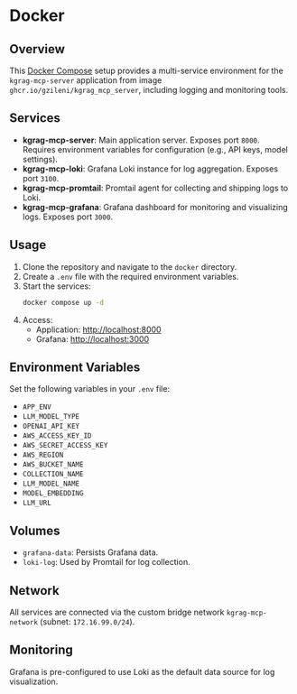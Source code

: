 # Docker

## Overview

This [Docker Compose](./docker-compose.yml) setup provides a multi-service environment for the `kgrag-mcp-server` application from image `ghcr.io/gzileni/kgrag_mcp_server`, including logging and monitoring tools.

## Services

- **kgrag-mcp-server**: Main application server. Exposes port `8000`. Requires environment variables for configuration (e.g., API keys, model settings).
- **kgrag-mcp-loki**: Grafana Loki instance for log aggregation. Exposes port `3100`.
- **kgrag-mcp-promtail**: Promtail agent for collecting and shipping logs to Loki.
- **kgrag-mcp-grafana**: Grafana dashboard for monitoring and visualizing logs. Exposes port `3000`.

## Usage

1. Clone the repository and navigate to the `docker` directory.
2. Create a `.env` file with the required environment variables.
3. Start the services:
    ```bash
    docker compose up -d
    ```
4. Access:
    - Application: [http://localhost:8000](http://localhost:8000)
    - Grafana: [http://localhost:3000](http://localhost:3000)

## Environment Variables

Set the following variables in your `.env` file:

- `APP_ENV`
- `LLM_MODEL_TYPE`
- `OPENAI_API_KEY`
- `AWS_ACCESS_KEY_ID`
- `AWS_SECRET_ACCESS_KEY`
- `AWS_REGION`
- `AWS_BUCKET_NAME`
- `COLLECTION_NAME`
- `LLM_MODEL_NAME`
- `MODEL_EMBEDDING`
- `LLM_URL`

## Volumes

- `grafana-data`: Persists Grafana data.
- `loki-log`: Used by Promtail for log collection.

## Network

All services are connected via the custom bridge network `kgrag-mcp-network` (subnet: `172.16.99.0/24`).

## Monitoring

Grafana is pre-configured to use Loki as the default data source for log visualization.
